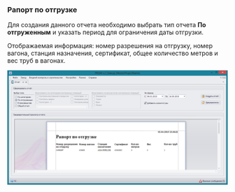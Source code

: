 ﻿
### Рапорт по отгрузке


Для создания данного отчета необходимо выбрать тип отчета **По отгруженным**
 и указать период для ограничения даты отгрузки.
 
Отображаемая информация: номер разрешения на отгрузку, номер вагона, станция назначения, сертификат, общее количество метров и вес труб в вагонах. 


![_mill_report_by_shipped.png](_mill_report_by_shipped.png "")
